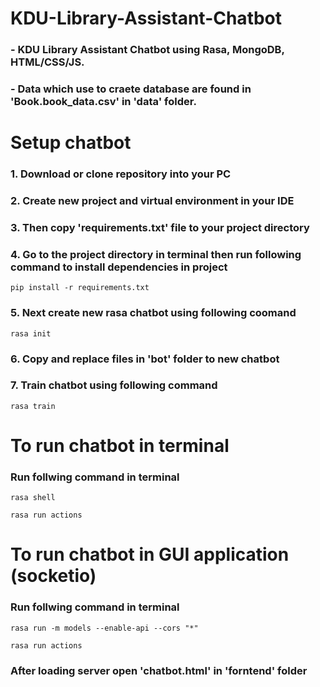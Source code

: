 # KDU-Library-Assistant-Chatbot
### - KDU Library Assistant Chatbot using Rasa, MongoDB, HTML/CSS/JS.
### - Data which use to craete database are found in 'Book.book_data.csv' in 'data' folder. 

# Setup chatbot
### 1. Download or clone repository into your PC
### 2. Create new project and virtual environment in your IDE
### 3. Then copy 'requirements.txt' file to your project directory
### 4. Go to the project directory in terminal then run following command to install dependencies in project
```
pip install -r requirements.txt
 ```
### 5. Next create new rasa chatbot using following coomand
```
rasa init
 ```
### 6. Copy and replace files in 'bot' folder to new chatbot
### 7. Train  chatbot using following command
```
rasa train
 ```


# To run  chatbot in terminal
### Run follwing command in terminal 
```
rasa shell
 ```
```
rasa run actions 
 ```

# To run  chatbot in GUI application (socketio)

### Run follwing command in terminal 
```
rasa run -m models --enable-api --cors "*"
 ```
```
rasa run actions 
 ```

### After loading server open 'chatbot.html' in 'forntend' folder

